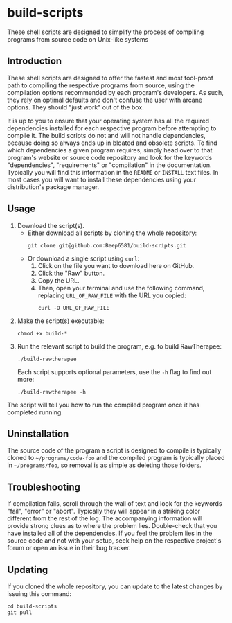 # build-scripts

These shell scripts are designed to simplify the process of compiling programs from source code on Unix-like systems

## Introduction

These shell scripts are designed to offer the fastest and most fool-proof path to compiling the respective programs from source, using the compilation options recommended by each program's developers. As such, they rely on optimal defaults and don't confuse the user with arcane options. They should "just work" out of the box.

It is up to you to ensure that your operating system has all the required dependencies installed for each respective program before attempting to compile it. The build scripts do not and will not handle dependencies, because doing so always ends up in bloated and obsolete scripts. To find which dependencies a given program requires, simply head over to that program's website or source code repository and look for the keywords "dependencies", "requirements" or "compilation" in the documentation. Typically you will find this information in the `README` or `INSTALL` text files. In most cases you will want to install these dependencies using your distribution's package manager.

## Usage

1. Download the script(s).
   - Either download all scripts by cloning the whole repository:
     ```
     git clone git@github.com:Beep6581/build-scripts.git
     ```
   - Or download a single script using `curl`:
     1. Click on the file you want to download here on GitHub.
     1. Click the "Raw" button.
     1. Copy the URL.
     1. Then, open your terminal and use the following command, replacing `URL_OF_RAW_FILE` with the URL you copied:
        ```
        curl -O URL_OF_RAW_FILE
        ```
1. Make the script(s) executable:
   ```
   chmod +x build-*
   ```
1. Run the relevant script to build the program, e.g. to build RawTherapee:
   ```
   ./build-rawtherapee
   ```
   Each script supports optional parameters, use the `-h` flag to find out more:
   ```
   ./build-rawtherapee -h
   ```

The script will tell you how to run the compiled program once it has completed running.

## Uninstallation

The source code of the program a script is designed to compile is typically cloned to `~/programs/code-foo` and the compiled program is typically placed in `~/programs/foo`, so removal is as simple as deleting those folders.

## Troubleshooting

If compilation fails, scroll through the wall of text and look for the keywords "fail", "error" or "abort". Typically they will appear in a striking color different from the rest of the log. The accompanying information will provide strong clues as to where the problem lies. Double-check that you have installed all of the dependencies. If you feel the problem lies in the source code and not with your setup, seek help on the respective project's forum or open an issue in their bug tracker.

## Updating

If you cloned the whole repository, you can update to the latest changes by issuing this command:
```
cd build-scripts
git pull
```
